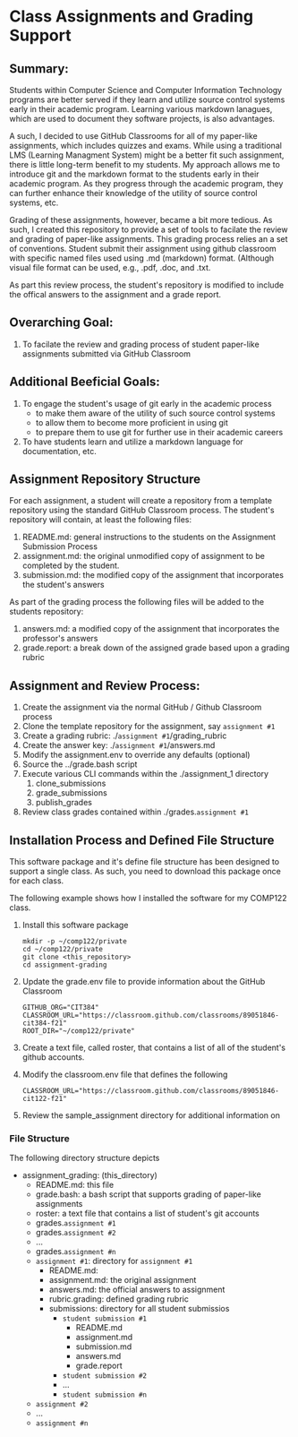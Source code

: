 # Class Assignments and Grading Support

## Summary:
Students within Computer Science and Computer Information Technology programs are better served if they learn and utilize source control systems early in their academic program. Learning various markdown lanagues, which are used to document they software projects, is also advantages.

A such, I decided to use GitHub Classrooms for all of my paper-like assignments, which includes quizzes and exams.  While using a traditional LMS (Learning Managment System) might be a better fit such assignment, there is little long-term benefit to my students. My approach allows me to introduce git and the markdown format to the students early in their academic program. As they progress through the academic program, they can further enhance their knowledge of the utility of source control systems, etc.


Grading of these assignments, however, became a bit more tedious. As such, I created this repository to  provide a set of tools to facilate the review and grading of paper-like assignments. This grading process relies an a set of conventions. Student submit their assignment using github classroom with specific named files used using .md (markdown) format.  (Although visual file format can be used, e.g., .pdf, .doc, and .txt.

As part this review process, the student's repository is modified to include the offical answers to the assignment and a grade report.


## Overarching Goal:
  1. To facilate the review and grading process of student paper-like assignments submitted via GitHub Classroom 

## Additional Beeficial Goals:
  1. To engage the student's usage of git early in the academic process
     * to make them aware of the utility of such source control systems
     * to allow them to become more proficient in using git
     * to prepare them to use git for further use in their academic careers
  1. To have students learn and utilize a markdown language for documentation, etc.


## Assignment Repository Structure
For each assignment, a student will create a repository from a template repository using the standard GitHub Classroom process. The student's repository will contain, at least the following files:
  1. README.md: general instructions to the students on the Assignment Submission Process 
  1. assignment.md: the original unmodified copy of assignment to be completed by the student.
  1. submission.md: the modified copy of the assignment that incorporates the student's answers

As part of the grading process the following files will be added to the students repository:
  1. answers.md: a modified copy of the assignment that incorporates the professor's answers
  1. grade.report: a break down of the assigned grade based upon a grading rubric


## Assignment and Review Process:
  1. Create the assignment via the normal GitHub / Github Classroom process
  1. Clone the template repository for the assignment, say ``assignment #1``
  1. Create a grading rubric: ./``assignment #1``/grading_rubric
  1. Create the answer key:  ./``assignment #1``/answers.md
  1. Modify the assignment.env to override any defaults (optional)
  1. Source the ../grade.bash script
  1. Execute various CLI commands within the ./assignment_1 directory
     1. clone_submissions
     1. grade_submissions
     1. publish_grades
  1. Review class grades contained within ./grades.``assignment #1``


## Installation Process and Defined File Structure
This software package and it's define file structure has been designed to support a single class.  As such, you need to download this package once for each class.  

The following example shows how I installed the software for my COMP122 class.
  1. Install this software package
     ```
     mkdir -p ~/comp122/private
     cd ~/comp122/private
     git clone <this_repository>
     cd assignment-grading
     ```
  1. Update the grade.env file to provide information about the GitHub Classroom 
     ```
     GITHUB_ORG="CIT384"
     CLASSROOM_URL="https://classroom.github.com/classrooms/89051846-cit384-f21"
     ROOT_DIR="~/comp122/private"
     ```
  1. Create a text file, called roster, that contains a list of all of the student's github accounts.

  1. Modify the classroom.env file that defines the following
     ```
     CLASSROOM_URL="https://classroom.github.com/classrooms/89051846-cit122-f21"

     ```
  1. Review the sample_assignment directory for additional information on 

### File Structure
The following directory structure depicts 
  * assignment_grading: (this_directory)
    * README.md: this file 
    * grade.bash: a bash script that supports grading of paper-like assignments
    * roster: a text file that contains a list of student's git accounts 
    * grades.``assignment #1``
    * grades.``assignment #2``
    * ...
    * grades.``assignment #n``
    * ``assignment #1``: directory for ``assignment #1``
      * README.md: 
      * assignment.md: the original assignment
      * answers.md: the official answers to assignment
      * rubric.grading: defined grading rubric
      * submissions: directory for all student submissios
        * ``student submission #1``
          * README.md
          * assignment.md
          * submission.md
          * answers.md
          * grade.report
        * ``student submission #2``
        * ...
        * ``student submission #n``
    * ``assignment #2``
    * ...
    * ``assignment #n``          

